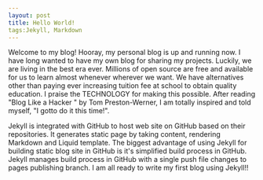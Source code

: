 ```yaml
---
layout: post
title: Hello World!
tags:Jekyll, Markdown
---
```


Welcome to my blog! Hooray, my personal blog is up and running now. I have long wanted to have my own blog for sharing my projects. Luckily, we are living in the best era ever. Millions of open source are free and available for us to learn almost whenever wherever we want. We have alternatives other than paying ever increasing tuition fee at school to obtain quality education. I praise the TECHNOLOGY for making this possible. After reading "Blog Like a Hacker " by Tom Preston-Werner, I am totally inspired and told myself, "I gotto do it this time!". 

Jekyll is integrated with GitHub to host web site on GitHub based on their repositories. It generates static page by taking content, rendering Markdown and Liquid template. The biggest advantage of using Jekyll for building static blog site in GitHub is it's simplified build process in GitHub. Jekyll manages build process in GitHub with a single push file changes to pages publishing branch. I am all ready to write my first blog using Jekyll!!
